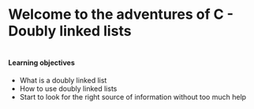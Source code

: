 <h1>Welcome to the adventures of C - Doubly linked lists<h1>
<h4>Learning objectives</h4>
<ul>
<li>What is a doubly linked list</li>
<li>How to use doubly linked lists</li>
<li>Start to look for the right source of information without too much help</li>
</ul>
